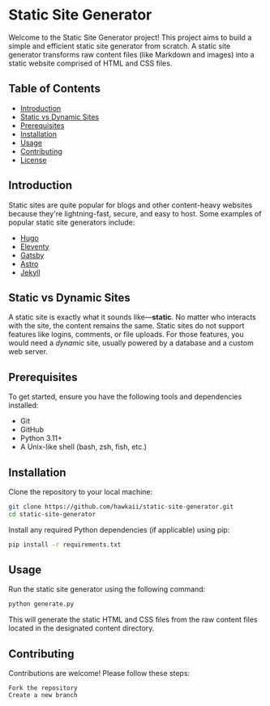 # Static Site Generator

Welcome to the Static Site Generator project! This project aims to build a simple and efficient static site generator from scratch. A static site generator transforms raw content files (like Markdown and images) into a static website comprised of HTML and CSS files.

## Table of Contents

- [Introduction](#introduction)
- [Static vs Dynamic Sites](#static-vs-dynamic-sites)
- [Prerequisites](#prerequisites)
- [Installation](#installation)
- [Usage](#usage)
- [Contributing](#contributing)
- [License](#license)

## Introduction

Static sites are quite popular for blogs and other content-heavy websites because they're lightning-fast, secure, and easy to host. Some examples of popular static site generators include:

- [Hugo](https://gohugo.io/)
- [Eleventy](https://www.11ty.dev/)
- [Gatsby](https://www.gatsbyjs.com/)
- [Astro](https://astro.build/)
- [Jekyll](https://jekyllrb.com/)

## Static vs Dynamic Sites

A static site is exactly what it sounds like—**static**. No matter who interacts with the site, the content remains the same. Static sites do not support features like logins, comments, or file uploads. For those features, you would need a *dynamic* site, usually powered by a database and a custom web server.

## Prerequisites

To get started, ensure you have the following tools and dependencies installed:

- Git
- GitHub
- Python 3.11+
- A Unix-like shell (bash, zsh, fish, etc.)

## Installation

Clone the repository to your local machine:

```sh
git clone https://github.com/hawkaii/static-site-generator.git
cd static-site-generator
```

Install any required Python dependencies (if applicable) using pip:

```sh
pip install -r requirements.txt
```

## Usage

Run the static site generator using the following command:
```sh
python generate.py
```

This will generate the static HTML and CSS files from the raw content files located in the designated content directory.

## Contributing

Contributions are welcome! Please follow these steps:

    Fork the repository
    Create a new branch

